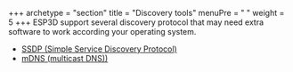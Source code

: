 +++
archetype = "section"
title = "Discovery tools"
menuPre = "<i class='fas fa-search'></i> "
weight = 5
+++
ESP3D support several discovery protocol that may need extra software to work according your operating system.

* [SSDP (Simple Service Discovery Protocol)](ssdp/) 
* [mDNS (multicast DNS))](mdns/) 

